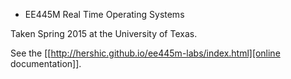 * EE445M Real Time Operating Systems

Taken Spring 2015 at the University of Texas.

See the [[http://hershic.github.io/ee445m-labs/index.html][online documentation]].
